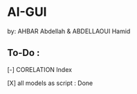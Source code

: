 # AI-GUI
by: AHBAR Abdellah &amp; ABDELLAOUI Hamid 

## To-Do :

[-] CORELATION Index

[X] all models as script : Done